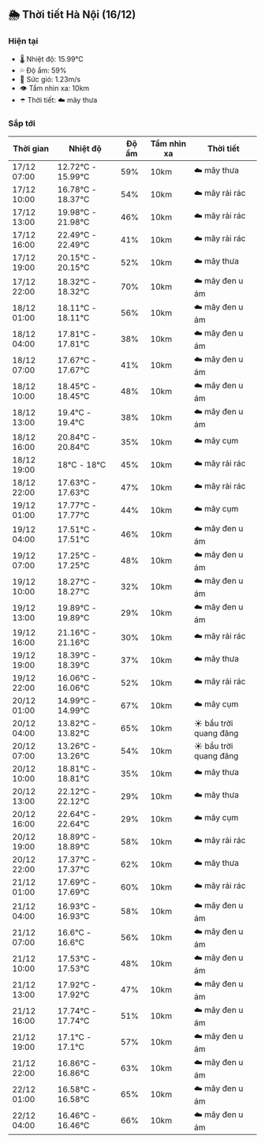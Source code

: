 ## 🌦️ Thời tiết Hà Nội (16/12)

### Hiện tại

- 🌡️ Nhiệt độ: 15.99℃
- 💦 Độ ẩm: 59%
- 💨 Sức gió: 1.23m/s
- 👁️ Tầm nhìn xa: 10km
- ☂️ Thời tiết: ☁️ mây thưa

### Sắp tới

| Thời gian | Nhiệt độ | Độ ẩm | Tầm nhìn xa | Thời tiết |
| --- | --- | --- | --- | --- |
| 17/12 07:00 | 12.72℃ - 15.99℃ | 59% | 10km | ☁️ mây thưa |
| 17/12 10:00 | 16.78℃ - 18.37℃ | 54% | 10km | ☁️ mây rải rác |
| 17/12 13:00 | 19.98℃ - 21.98℃ | 46% | 10km | ☁️ mây rải rác |
| 17/12 16:00 | 22.49℃ - 22.49℃ | 41% | 10km | ☁️ mây rải rác |
| 17/12 19:00 | 20.15℃ - 20.15℃ | 52% | 10km | ☁️ mây thưa |
| 17/12 22:00 | 18.32℃ - 18.32℃ | 70% | 10km | ☁️ mây đen u ám |
| 18/12 01:00 | 18.11℃ - 18.11℃ | 56% | 10km | ☁️ mây đen u ám |
| 18/12 04:00 | 17.81℃ - 17.81℃ | 38% | 10km | ☁️ mây đen u ám |
| 18/12 07:00 | 17.67℃ - 17.67℃ | 41% | 10km | ☁️ mây đen u ám |
| 18/12 10:00 | 18.45℃ - 18.45℃ | 48% | 10km | ☁️ mây đen u ám |
| 18/12 13:00 | 19.4℃ - 19.4℃ | 38% | 10km | ☁️ mây đen u ám |
| 18/12 16:00 | 20.84℃ - 20.84℃ | 35% | 10km | ☁️ mây cụm |
| 18/12 19:00 | 18℃ - 18℃ | 45% | 10km | ☁️ mây rải rác |
| 18/12 22:00 | 17.63℃ - 17.63℃ | 47% | 10km | ☁️ mây rải rác |
| 19/12 01:00 | 17.77℃ - 17.77℃ | 44% | 10km | ☁️ mây cụm |
| 19/12 04:00 | 17.51℃ - 17.51℃ | 46% | 10km | ☁️ mây đen u ám |
| 19/12 07:00 | 17.25℃ - 17.25℃ | 48% | 10km | ☁️ mây đen u ám |
| 19/12 10:00 | 18.27℃ - 18.27℃ | 32% | 10km | ☁️ mây đen u ám |
| 19/12 13:00 | 19.89℃ - 19.89℃ | 29% | 10km | ☁️ mây đen u ám |
| 19/12 16:00 | 21.16℃ - 21.16℃ | 30% | 10km | ☁️ mây rải rác |
| 19/12 19:00 | 18.39℃ - 18.39℃ | 37% | 10km | ☁️ mây thưa |
| 19/12 22:00 | 16.06℃ - 16.06℃ | 52% | 10km | ☁️ mây rải rác |
| 20/12 01:00 | 14.99℃ - 14.99℃ | 67% | 10km | ☁️ mây cụm |
| 20/12 04:00 | 13.82℃ - 13.82℃ | 65% | 10km | ☀️ bầu trời quang đãng |
| 20/12 07:00 | 13.26℃ - 13.26℃ | 54% | 10km | ☀️ bầu trời quang đãng |
| 20/12 10:00 | 18.81℃ - 18.81℃ | 35% | 10km | ☁️ mây thưa |
| 20/12 13:00 | 22.12℃ - 22.12℃ | 29% | 10km | ☁️ mây thưa |
| 20/12 16:00 | 22.64℃ - 22.64℃ | 29% | 10km | ☁️ mây cụm |
| 20/12 19:00 | 18.89℃ - 18.89℃ | 58% | 10km | ☁️ mây rải rác |
| 20/12 22:00 | 17.37℃ - 17.37℃ | 62% | 10km | ☁️ mây thưa |
| 21/12 01:00 | 17.69℃ - 17.69℃ | 60% | 10km | ☁️ mây rải rác |
| 21/12 04:00 | 16.93℃ - 16.93℃ | 58% | 10km | ☁️ mây đen u ám |
| 21/12 07:00 | 16.6℃ - 16.6℃ | 56% | 10km | ☁️ mây đen u ám |
| 21/12 10:00 | 17.53℃ - 17.53℃ | 48% | 10km | ☁️ mây đen u ám |
| 21/12 13:00 | 17.92℃ - 17.92℃ | 47% | 10km | ☁️ mây đen u ám |
| 21/12 16:00 | 17.74℃ - 17.74℃ | 51% | 10km | ☁️ mây đen u ám |
| 21/12 19:00 | 17.1℃ - 17.1℃ | 57% | 10km | ☁️ mây đen u ám |
| 21/12 22:00 | 16.86℃ - 16.86℃ | 63% | 10km | ☁️ mây đen u ám |
| 22/12 01:00 | 16.58℃ - 16.58℃ | 65% | 10km | ☁️ mây đen u ám |
| 22/12 04:00 | 16.46℃ - 16.46℃ | 66% | 10km | ☁️ mây đen u ám |
